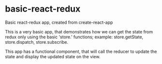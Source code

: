 # basic-react-redux
Basic react-redux app, created from create-react-app

This is a very basic app, that demonstrates how we can get the state from redux only using the basic 'store.' functions; example: store.getState, store.dispatch, store.subscribe.

This app has a functional component, that will call the reducer to update the state and display the updated state on the view.
